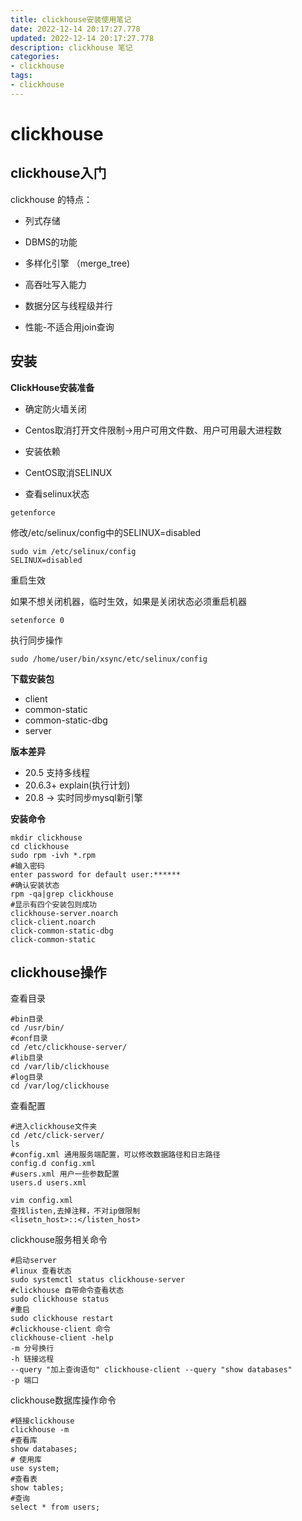 ```yaml
---
title: clickhouse安装使用笔记
date: 2022-12-14 20:17:27.778
updated: 2022-12-14 20:17:27.778
description: clickhouse 笔记
categories: 
- clickhouse
tags: 
- clickhouse
---
```

# clickhouse

## clickhouse入门

clickhouse 的特点：

-  列式存储

- DBMS的功能
- 多样化引擎 （merge_tree)
- 高吞吐写入能力
- 数据分区与线程级并行
- 性能-不适合用join查询

##  安装

**ClickHouse安装准备**

- 确定防火墙关闭
- Centos取消打开文件限制->用户可用文件数、用户可用最大进程数
- 安装依赖
- CentOS取消SELINUX

 - 查看selinux状态

```shell
getenforce
```

修改/etc/selinux/config中的SELINUX=disabled

```shell
sudo vim /etc/selinux/config
SELINUX=disabled
```

重启生效

如果不想关闭机器，临时生效，如果是关闭状态必须重启机器

```shell
setenforce 0
```

 执行同步操作

```shell
sudo /home/user/bin/xsync/etc/selinux/config
```

**下载安装包**

- client  
- common-static 
- common-static-dbg
- server 

**版本差异**

- 20.5 支持多线程
- 20.6.3+ explain(执行计划)
- 20.8 -> 实时同步mysql新引擎

**安装命令**

```shell
mkdir clickhouse
cd clickhouse
sudo rpm -ivh *.rpm
#输入密码
enter password for default user:******
#确认安装状态
rpm -qa|grep clickhouse
#显示有四个安装包则成功
clickhouse-server.noarch
click-client.noarch
click-common-static-dbg
click-common-static
```
## clickhouse操作

查看目录

```shell
#bin目录
cd /usr/bin/
#conf目录
cd /etc/clickhouse-server/
#lib目录
cd /var/lib/clickhouse
#log目录
cd /var/log/clickhouse
```
查看配置
```shell
#进入clickhouse文件夹
cd /etc/click-server/
ls
#config.xml 通用服务端配置，可以修改数据路径和日志路径
config.d config.xml
#users.xml 用户一些参数配置
users.d users.xml
 
vim config.xml 
查找listen,去掉注释，不对ip做限制
<lisetn_host>::</listen_host> 
```
clickhouse服务相关命令
```shell
#启动server
#linux 查看状态
sudo systemctl status clickhouse-server
#clickhouse 自带命令查看状态
sudo clickhouse status
#重启
sudo clickhouse restart
#clickhouse-client 命令
clickhouse-client -help
-m 分号换行
-h 链接远程
--query "加上查询语句" clickhouse-client --query "show databases"
-p 端口
```
clickhouse数据库操作命令
```shell
#链接clickhouse
clickhouse -m
#查看库
show databases;
# 使用库
use system;
#查看表
show tables;
#查询
select * from users;
```

